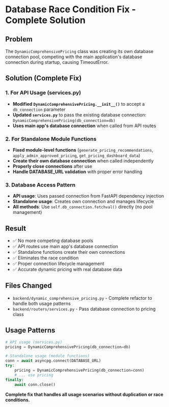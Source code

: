 # Database Race Condition Fix - Complete Solution

## Problem
The `DynamicComprehensivePricing` class was creating its own database connection pool, competing with the main application's database connection during startup, causing TimeoutError.

## Solution (Complete Fix)

### 1. For API Usage (services.py)
- **Modified `DynamicComprehensivePricing.__init__()`** to accept a `db_connection` parameter
- **Updated `services.py`** to pass the existing database connection: `DynamicComprehensivePricing(db_connection=db)`
- **Uses main app's database connection** when called from API routes

### 2. For Standalone Module Functions
- **Fixed module-level functions** (`generate_pricing_recommendations`, `apply_admin_approved_pricing`, `get_pricing_dashboard_data`)
- **Create their own database connection** when called independently
- **Properly close connections** after use
- **Handle DATABASE_URL validation** with proper error handling

### 3. Database Access Pattern
- **API usage**: Uses passed connection from FastAPI dependency injection
- **Standalone usage**: Creates own connection and manages lifecycle
- **All methods**: Use `self.db_connection.fetchval()` directly (no pool management)

## Result
- ✅ No more competing database pools
- ✅ API routes use main app's database connection
- ✅ Standalone functions create their own connections
- ✅ Eliminates the race condition
- ✅ Proper connection lifecycle management
- ✅ Accurate dynamic pricing with real database data

## Files Changed
- `backend/dynamic_comprehensive_pricing.py` - Complete refactor to handle both usage patterns
- `backend/routers/services.py` - Pass database connection to pricing class

## Usage Patterns
```python
# API usage (services.py)
pricing = DynamicComprehensivePricing(db_connection=db)

# Standalone usage (module functions)
conn = await asyncpg.connect(DATABASE_URL)
try:
    pricing = DynamicComprehensivePricing(db_connection=conn)
    # ... use pricing
finally:
    await conn.close()
```

**Complete fix that handles all usage scenarios without duplication or race conditions.**